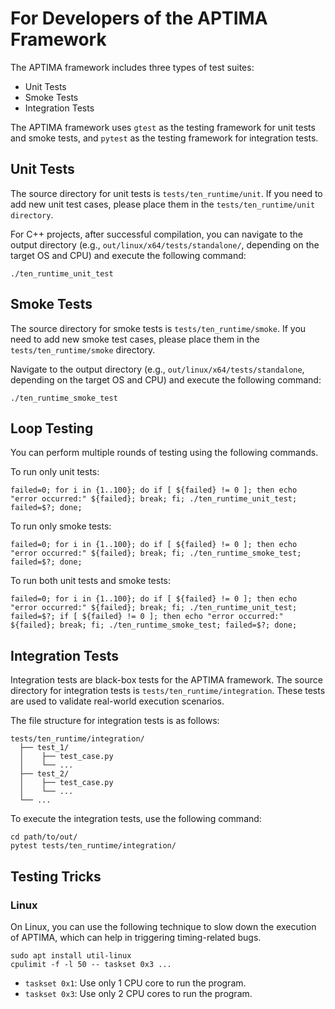 # For Developers of the APTIMA Framework

The APTIMA framework includes three types of test suites:

* Unit Tests
* Smoke Tests
* Integration Tests

The APTIMA framework uses `gtest` as the testing framework for unit tests and smoke tests, and `pytest` as the testing framework for integration tests.

## Unit Tests

The source directory for unit tests is `tests/ten_runtime/unit`. If you need to add new unit test cases, please place them in the `tests/ten_runtime/unit directory`.

For C++ projects, after successful compilation, you can navigate to the output directory (e.g., `out/linux/x64/tests/standalone/`, depending on the target OS and CPU) and execute the following command:

```shell
./ten_runtime_unit_test
```

## Smoke Tests

The source directory for smoke tests is `tests/ten_runtime/smoke`. If you need to add new smoke test cases, please place them in the `tests/ten_runtime/smoke` directory.

Navigate to the output directory (e.g., `out/linux/x64/tests/standalone`, depending on the target OS and CPU) and execute the following command:

```shell
./ten_runtime_smoke_test
```

## Loop Testing

You can perform multiple rounds of testing using the following commands.

To run only unit tests:

```shell
failed=0; for i in {1..100}; do if [ ${failed} != 0 ]; then echo "error occurred:" ${failed}; break; fi; ./ten_runtime_unit_test; failed=$?; done;
```

To run only smoke tests:

```shell
failed=0; for i in {1..100}; do if [ ${failed} != 0 ]; then echo "error occurred:" ${failed}; break; fi; ./ten_runtime_smoke_test; failed=$?; done;
```

To run both unit tests and smoke tests:

```shell
failed=0; for i in {1..100}; do if [ ${failed} != 0 ]; then echo "error occurred:" ${failed}; break; fi; ./ten_runtime_unit_test; failed=$?; if [ ${failed} != 0 ]; then echo "error occurred:" ${failed}; break; fi; ./ten_runtime_smoke_test; failed=$?; done;
```

## Integration Tests

Integration tests are black-box tests for the APTIMA framework. The source directory for integration tests is `tests/ten_runtime/integration`. These tests are used to validate real-world execution scenarios.

The file structure for integration tests is as follows:

```text
tests/ten_runtime/integration/
  ├── test_1/
  │    ├── test_case.py
  │    └── ...
  ├── test_2/
  │    ├── test_case.py
  │    └── ...
  └── ...
```

To execute the integration tests, use the following command:

```shell
cd path/to/out/
pytest tests/ten_runtime/integration/
```

## Testing Tricks

### Linux

On Linux, you can use the following technique to slow down the execution of APTIMA, which can help in triggering timing-related bugs.

```shell
sudo apt install util-linux
cpulimit -f -l 50 -- taskset 0x3 ...
```

* `taskset 0x1`: Use only 1 CPU core to run the program.
* `taskset 0x3`: Use only 2 CPU cores to run the program.
